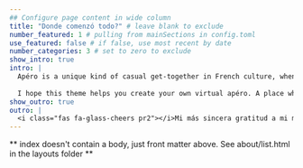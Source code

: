 ```yaml
---
## Configure page content in wide column
title: "Donde comenzó todo?" # leave blank to exclude
number_featured: 1 # pulling from mainSections in config.toml
use_featured: false # if false, use most recent by date
number_categories: 3 # set to zero to exclude
show_intro: true
intro: |
  Apéro is a unique kind of casual get-together in French culture, when you gather with friends and get to know each other better over some apéritifs, snacks, and anything in between. A good apéro is one where you'd happily spend a few hours just hanging out.
  
  I hope this theme helps you create your own virtual apéro. A place where you and your site's visitors enjoy spending time, and one that helps folks get to know you better. 
show_outro: true
outro: |
  <i class="fas fa-glass-cheers pr2"></i>Mi más sincera gratitud a mi mentor [Luis Fernando Parada G.](https://www.linkedin.com/in/f3rnando-parada/) por inspirarme!
---
```


** index doesn't contain a body, just front matter above.
See about/list.html in the layouts folder **